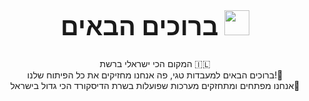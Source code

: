 <!-- Welcome Text -->
<div align="center">
<h1 style="font-size:40px">ברוכים הבאים <img src="https://media.giphy.com/media/hvRJCLFzcasrR4ia7z/giphy.gif" width="40">
</h1>
<p align="center">
  
המקום הכי ישראלי ברשת 🇮🇱\
ברוכים הבאים למעבדות טגי, פה אנחנו מחזיקים את כל הפיתוח שלנו!🦆\
אנחנו מפתחים ומתחזקים מערכות שפועלות בשרת הדיסקורד הכי גדול בישראל🚀

</p>
